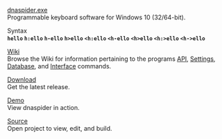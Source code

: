 <a href="https://github.com/dnaspider/dna/releases" title="Release">dnaspider.exe</a>
<br>Programmable keyboard software for Windows 10 (32/64-bit). 

<span title="Next level sh*t">Syntax</span>
<br><strong><span title="Settings&#013;=se.txt==========&#013;StrandLengthMode: 1&#013;StrandLength: 3&#013;CtrlScanOnlyMode: 0&#013;CloseCtrlMode: 0&#013;Ignore_A-Z: 0&#013;===============&#013;&#013;Database&#013;=db.txt==========&#013;hello&#013;===============&#13;&#013;Run&#013;Press h e l in a text area&#13;&#13;strand: hel">`hello`</span>
 <span title="se.txt&#013;StrandLengthMode: 0&#013;CtrlScanOnlyMode: 0&#013;CloseCtrlMode: 0&#013;Ignore_A-Z: 0&#13;&#13;db.txt&#13;h:ello&#13;&#13;Run&#13;Clear strand then press h&#13;&#13;To clear strand toggle ctrl, pause, backspace, or esc+comma&#13;&#13;strand: h">`h:ello`</span>
 <span title="Use minus sign for auto backspace&#13;&#13;strand: h">`h-ello`</span>
 <span title="strand: h">`h>ello`</span>
 <span title="Run&#13;Press ctrl, release ctrl, h&#13;&#13;strand: <h">`<h:ello`</span>
 <span title="strand: <h">`<h-ello`</span>
 <span title="strand: <h">`<h>ello`</span>
 <span title="Connect&#13;&#13;=db.txt========&#13;<i-><o->H<h:>!&#13;<o->Hello!&#13;<h:>ello&#13;=============&#13;&#13;Run&#13;Press ctrl, release ctrl, i&#13;&#13;strand: <i">`<h:>ello`</span>
 <span title="Infinate loop&#13;&#13;db.txt&#13;<h-><speed:250>Hello <h->&#13;&#13;Press esc or pause key to stop&#13;&#13;strand: <h">`<h->ello`</span></strong>

<a href="https://github.com/dnaspider/dna/wiki" title="API, db.txt, Settings, Interface">Wiki</a>&nbsp;
<br>Browse the Wiki for information pertaining to the programs <a href="https://github.com/dnaspider/dna/wiki/api" title="Application programming interface">API</a>, <a href="https://github.com/dnaspider/dna/wiki/settings" title="se.txt">Settings</a>, <a href="https://github.com/dnaspider/dna/wiki/db.txt" title="db.txt">Database</a>, and <a href="https://github.com/dnaspider/dna/wiki/interface" title="UI">Interface</a> commands.

<a href="https://github.com/dnaspider/dna/releases" title="Press [win + pause] for system type">Download</a>&nbsp;
<br>Get the latest release.

<a href="https://youtu.be/eREkcFJht8k" title="Video">Demo</a>&nbsp;
<br>View dnaspider in action.

<a href="https://github.com/dnaspider/dna/archive/master.zip" title="Extract dna-master folder from dna-master.zip to desktop&#13;&#13;dnaspider.vcxproj -> Open with -> Visual Studio&#13;&#13;Solution Explorer -> Source Files -> dnaspider.cpp&#13;&#13;Build (Release, x64)&#13;Ctrl + Shift + B&#13;&#13;dnaspider.exe build can be found in dna/x64/release or dna/Release (x86)">Source</a>
<br>Open project to view, edit, and build.
